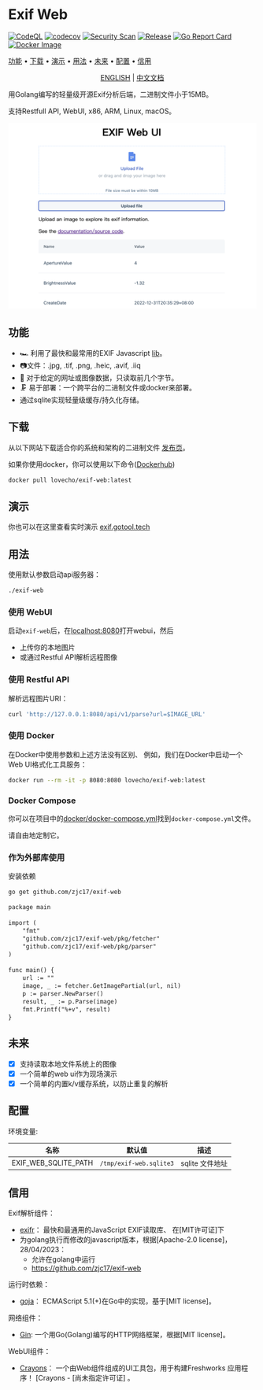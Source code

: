 # Exif Web

[![CodeQL](https://github.com/zjc17/exif-web/actions/workflows/github-code-scanning/codeql/badge.svg)](https://github.com/zjc17/exif-web/actions/workflows/github-code-scanning/codeql)
[![codecov](https://github.com/zjc17/exif-web/actions/workflows/codecov.yaml/badge.svg)](https://codecov.io/gh/zjc17/exif-web)
[![Security Scan](https://github.com/zjc17/exif-web/actions/workflows/scan.yaml/badge.svg)](https://github.com/zjc17/exif-web/actions/workflows/scan.yaml)
[![Release](https://github.com/zjc17/exif-web/actions/workflows/release.yaml/badge.svg)](https://github.com/zjc17/exif-web/actions/workflows/release.yaml)
[![Go Report Card](https://goreportcard.com/badge/github.com/zjc17/exif-web)](https://goreportcard.com/report/github.com/zjc17/exif-web)
[![Docker Image](https://img.shields.io/docker/pulls/lovecho/exif-web.svg)](https://hub.docker.com/r/lovecho/exif-web)

[功能](#功能)
•
[下载](#下载)
•
[演示](#演示)
•
[用法](#用法)
•
[未来](#未来)
•
[配置](#配置)
•
[信用](#信用)

<p style="text-align: center;">
  <a href="README.md" target="_blank">ENGLISH</a> | <a href="README_CN.md">中文文档</a>
</p>

用Golang编写的轻量级开源Exif分析后端，二进制文件小于15MB。

支持Restfull API, WebUI, x86, ARM, Linux, macOS。

![](.github/preview-01.png)

## 功能

- 🏎️ 利用了最快和最常用的EXIF Javascript [lib](https://github.com/MikeKovarik/exifr)。
- 📷文件：.jpg, .tif, .png, .heic, .avif, .iiq
- 📑 对于给定的网址或图像数据，只读取前几个字节。
- 🗜️ 易于部署：一个跨平台的二进制文件或docker来部署。
- 通过sqlite实现轻量级缓存/持久化存储。

## 下载

从以下网站下载适合你的系统和架构的二进制文件
[发布页](https://github.com/zjc17/exif-web/releases)。

如果你使用docker，你可以使用以下命令([Dockerhub](https://hub.docker.com/r/lovecho/exif-web))

```bash
docker pull lovecho/exif-web:latest
```

## 演示

你也可以在这里查看实时演示 [exif.gotool.tech](https://exif.gotool.tech)

## 用法

使用默认参数启动api服务器：

```bash
./exif-web
```

### 使用 WebUI

启动`exif-web`后，在[localhost:8080](localhost:8080)打开webui，然后

- 上传你的本地图片
- 或通过Restful API解析远程图像

### 使用 Restful API

解析远程图片URI：

```bash
curl 'http://127.0.0.1:8080/api/v1/parse?url=$IMAGE_URL'
```

### 使用 Docker

在Docker中使用参数和上述方法没有区别、
例如，我们在Docker中启动一个Web UI格式化工具服务：

```bash
docker run --rm -it -p 8080:8080 lovecho/exif-web:latest
```

### Docker Compose

你可以在项目中的[docker/docker-compose.yml](docker/docker-compose.yml)找到`docker-compose.yml`文件。

请自由地定制它。

### 作为外部库使用

安装依赖

```bash
go get github.com/zjc17/exif-web
```

```golang
package main

import (
	"fmt"
	"github.com/zjc17/exif-web/pkg/fetcher"
	"github.com/zjc17/exif-web/pkg/parser"
)

func main() {
	url := ""
	image, _ := fetcher.GetImagePartial(url, nil)
	p := parser.NewParser()
	result, _ := p.Parse(image)
	fmt.Printf("%+v", result)
}
```

## 未来

- [x] 支持读取本地文件系统上的图像
- [x] 一个简单的web ui作为现场演示
- [x] 一个简单的内置k/v缓存系统，以防止重复的解析

## 配置

环境变量:

| 名称                   | 默认值                     | 描述          |
|----------------------|-------------------------|-------------|
| EXIF_WEB_SQLITE_PATH | `/tmp/exif-web.sqlite3` | sqlite 文件地址 |

## 信用

Exif解析组件：

- [exifr](https://github.com/MikeKovarik/exifr)： 最快和最通用的JavaScript EXIF读取库、
  在[MIT许可证]下
- 为golang执行而修改的javascript版本，根据[Apache-2.0 license]，28/04/2023：
  - 允许在golang中运行
  - https://github.com/zjc17/exif-web

运行时依赖：

- [goja](https://github.com/dop251/goja)： ECMAScript 5.1(+)在Go中的实现，基于[MIT license]。

网络组件：

- [Gin](https://github.com/gin-gonic/gin): 一个用Go(Golang)编写的HTTP网络框架，根据[MIT license]。

WebUI组件：

- [Crayons](https://github.com/freshworks/crayons)： 一个由Web组件组成的UI工具包，用于构建Freshworks
  应用程序！ [Crayons - [尚未指定许可证] 。
